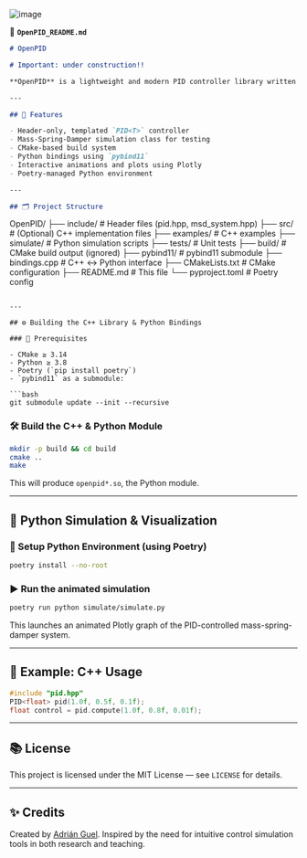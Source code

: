 ![image](https://github.com/user-attachments/assets/52681e9f-b44d-404b-b3c7-ba64e3289e18)

📄 **`OpenPID_README.md`**
```markdown
# OpenPID

# Important: under construction!!

**OpenPID** is a lightweight and modern PID controller library written in C++ with simulation tools for mass-spring-damper systems. It supports both real-time C++ applications and Python visualization via `pybind11`.

---

## 🚀 Features

- Header-only, templated `PID<T>` controller
- Mass-Spring-Damper simulation class for testing
- CMake-based build system
- Python bindings using `pybind11`
- Interactive animations and plots using Plotly
- Poetry-managed Python environment

---

## 🗂️ Project Structure

```
OpenPID/
├── include/           # Header files (pid.hpp, msd_system.hpp)
├── src/               # (Optional) C++ implementation files
├── examples/          # C++ examples
├── simulate/          # Python simulation scripts
├── tests/             # Unit tests
├── build/             # CMake build output (ignored)
├── pybind11/          # pybind11 submodule
├── bindings.cpp       # C++ ↔ Python interface
├── CMakeLists.txt     # CMake configuration
├── README.md          # This file
└── pyproject.toml     # Poetry config
```

---

## ⚙️ Building the C++ Library & Python Bindings

### 🔧 Prerequisites

- CMake ≥ 3.14
- Python ≥ 3.8
- Poetry (`pip install poetry`)
- `pybind11` as a submodule:

```bash
git submodule update --init --recursive
```

### 🛠️ Build the C++ & Python Module

```bash
mkdir -p build && cd build
cmake ..
make
```

This will produce `openpid*.so`, the Python module.

---

## 🧪 Python Simulation & Visualization

### 🔁 Setup Python Environment (using Poetry)

```bash
poetry install --no-root
```

### ▶️ Run the animated simulation

```bash
poetry run python simulate/simulate.py
```

This launches an animated Plotly graph of the PID-controlled mass-spring-damper system.

---

## 🧩 Example: C++ Usage

```cpp
#include "pid.hpp"
PID<float> pid(1.0f, 0.5f, 0.1f);
float control = pid.compute(1.0f, 0.8f, 0.01f);
```

---

## 📚 License

This project is licensed under the MIT License — see `LICENSE` for details.

---

## ✨ Credits

Created by [Adrián Guel](https://github.com/AdrianGuel). Inspired by the need for intuitive control simulation tools in both research and teaching.
```
